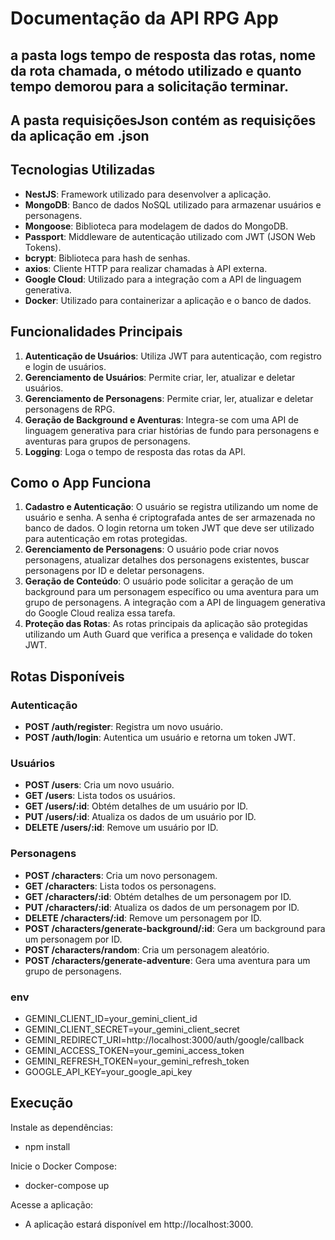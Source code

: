 # Documentação da API RPG App

## a pasta logs tempo de resposta das rotas, nome da rota chamada, o método utilizado e quanto tempo demorou para a solicitação terminar.

## A pasta requisiçõesJson contém as requisições da aplicação em .json 

## Tecnologias Utilizadas

- **NestJS**: Framework utilizado para desenvolver a aplicação.
- **MongoDB**: Banco de dados NoSQL utilizado para armazenar usuários e personagens.
- **Mongoose**: Biblioteca para modelagem de dados do MongoDB.
- **Passport**: Middleware de autenticação utilizado com JWT (JSON Web Tokens).
- **bcrypt**: Biblioteca para hash de senhas.
- **axios**: Cliente HTTP para realizar chamadas à API externa.
- **Google Cloud**: Utilizado para a integração com a API de linguagem generativa.
- **Docker**: Utilizado para containerizar a aplicação e o banco de dados.

## Funcionalidades Principais

1. **Autenticação de Usuários**: Utiliza JWT para autenticação, com registro e login de usuários.
2. **Gerenciamento de Usuários**: Permite criar, ler, atualizar e deletar usuários.
3. **Gerenciamento de Personagens**: Permite criar, ler, atualizar e deletar personagens de RPG.
4. **Geração de Background e Aventuras**: Integra-se com uma API de linguagem generativa para criar histórias de fundo para personagens e aventuras para grupos de personagens.
5. **Logging**: Loga o tempo de resposta das rotas da API.

## Como o App Funciona

1. **Cadastro e Autenticação**: O usuário se registra utilizando um nome de usuário e senha. A senha é criptografada antes de ser armazenada no banco de dados. O login retorna um token JWT que deve ser utilizado para autenticação em rotas protegidas.
2. **Gerenciamento de Personagens**: O usuário pode criar novos personagens, atualizar detalhes dos personagens existentes, buscar personagens por ID e deletar personagens.
3. **Geração de Conteúdo**: O usuário pode solicitar a geração de um background para um personagem específico ou uma aventura para um grupo de personagens. A integração com a API de linguagem generativa do Google Cloud realiza essa tarefa.
4. **Proteção das Rotas**: As rotas principais da aplicação são protegidas utilizando um Auth Guard que verifica a presença e validade do token JWT.

## Rotas Disponíveis

### Autenticação

- **POST /auth/register**: Registra um novo usuário.
- **POST /auth/login**: Autentica um usuário e retorna um token JWT.

### Usuários

- **POST /users**: Cria um novo usuário.
- **GET /users**: Lista todos os usuários.
- **GET /users/:id**: Obtém detalhes de um usuário por ID.
- **PUT /users/:id**: Atualiza os dados de um usuário por ID.
- **DELETE /users/:id**: Remove um usuário por ID.

### Personagens

- **POST /characters**: Cria um novo personagem.
- **GET /characters**: Lista todos os personagens.
- **GET /characters/:id**: Obtém detalhes de um personagem por ID.
- **PUT /characters/:id**: Atualiza os dados de um personagem por ID.
- **DELETE /characters/:id**: Remove um personagem por ID.
- **POST /characters/generate-background/:id**: Gera um background para um personagem por ID.
- **POST /characters/random**: Cria um personagem aleatório.
- **POST /characters/generate-adventure**: Gera uma aventura para um grupo de personagens.

### env

- GEMINI_CLIENT_ID=your_gemini_client_id
- GEMINI_CLIENT_SECRET=your_gemini_client_secret
- GEMINI_REDIRECT_URI=http://localhost:3000/auth/google/callback
- GEMINI_ACCESS_TOKEN=your_gemini_access_token
- GEMINI_REFRESH_TOKEN=your_gemini_refresh_token
- GOOGLE_API_KEY=your_google_api_key

## Execução

Instale as dependências:
- npm install

Inicie o Docker Compose:
- docker-compose up

Acesse a aplicação:
- A aplicação estará disponível em http://localhost:3000.